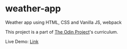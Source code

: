 # weather-app

Weather app using HTML, CSS and Vanilla JS, webpack

This project is a part of [The Odin Project](https://www.theodinproject.com/)'s curriculum.

Live Demo: [Link]()
